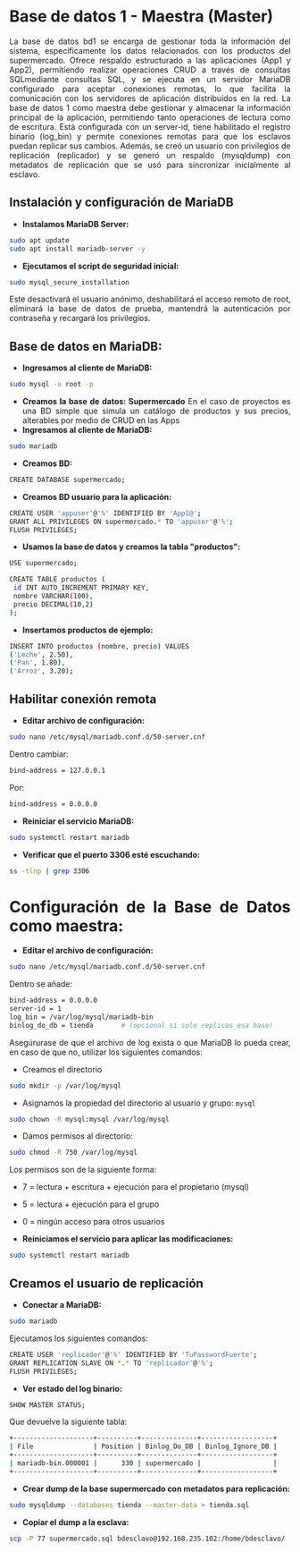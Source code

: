 # **Base de datos 1 - Maestra (Master)**

<div align="justify">
   
La base de datos bd1 se encarga de gestionar toda la información del sistema, específicamente los datos relacionados con los productos del supermercado. Ofrece respaldo estructurado a las aplicaciones (App1 y App2), permitiendo realizar operaciones CRUD a través de consultas SQLmediante consultas SQL, y se ejecuta en un servidor MariaDB configurado para aceptar conexiones remotas, lo que facilita la comunicación con los servidores de aplicación distribuidos en la red.
La base de datos 1 como maestra debe gestionar y almacenar la información principal de la aplicación, permitiendo tanto operaciones de lectura como de escritura. Está configurada con un server-id, tiene habilitado el registro binario (log_bin) y permite conexiones remotas para que los esclavos puedan replicar sus cambios. Además, se creó un usuario con privilegios de replicación (replicador) y se generó un respaldo (mysqldump) con metadatos de replicación que se usó para sincronizar inicialmente al esclavo.

## **Instalación y configuración de MariaDB**
* **Instalamos MariaDB Server:**
```bash
sudo apt update
sudo apt install mariadb-server -y
   ```
* **Ejecutamos el script de seguridad inicial:**
```bash
sudo mysql_secure_installation
   ```
Este desactivará el usuario anónimo, deshabilitará el acceso remoto de root, eliminará la base de datos de prueba, mantendrá la autenticación por contraseña y recargará los privilegios.

## **Base de datos en MariaDB:**
* **Ingresamos al cliente de MariaDB:**
```bash
sudo mysql -u root -p
   ```
* **Creamos la base de datos: Supermercado**
En el caso de proyectos es una BD simple que simula un catálogo de productos y sus precios, alterables por medio de CRUD en las Apps
* **Ingresamos al cliente de MariaDB:**
```bash
sudo mariadb
   ```
* **Creamos BD:**
```bash
CREATE DATABASE supermercado;
   ```
* **Creamos BD usuario para la aplicación:**

 ```bash
CREATE USER 'appuser'@'%' IDENTIFIED BY 'App1@';
GRANT ALL PRIVILEGES ON supermercado.* TO 'appuser'@'%';
FLUSH PRIVILEGES;
  ```

* **Usamos la base de datos y creamos la tabla "productos":**
 ```bash
USE supermercado;

CREATE TABLE productos (
  id INT AUTO_INCREMENT PRIMARY KEY,
  nombre VARCHAR(100),
  precio DECIMAL(10,2)
);

  ```

* **Insertamos productos de ejemplo:**
 ```bash
INSERT INTO productos (nombre, precio) VALUES
('Leche', 2.50),
('Pan', 1.80),
('Arroz', 3.20);
  ```

## **Habilitar conexión remota**

* **Editar archivo de configuración:**
 ```bash
sudo nano /etc/mysql/mariadb.conf.d/50-server.cnf
  ```

Dentro cambiar:
 ```bash
bind-address = 127.0.0.1
  ```
Por:
 ```bash
bind-address = 0.0.0.0
  ```

* **Reiniciar el servicio MariaDB:**
 ```bash
sudo systemctl restart mariadb
  ```

* **Verificar que el puerto 3306 esté escuchando:**
 ```bash
ss -tlnp | grep 3306
  ```

# **Configuración de la Base de Datos como maestra:**
* **Editar el archivo de configuración:**
 ```bash
sudo nano /etc/mysql/mariadb.conf.d/50-server.cnf
  ```
Dentro se añade:
 ```bash
bind-address = 0.0.0.0
server-id = 1
log_bin = /var/log/mysql/mariadb-bin
binlog_do_db = tienda       # (opcional si solo replicas esa base)
  ```
Asegúrurase de que el archivo de log exista o que MariaDB lo pueda crear, en caso de que no, utilizar los siguientes comandos:
* Creamos el directorio
```bash
sudo mkdir -p /var/log/mysql
 ```
* Asignamos la propiedad del directorio al usuario y grupo: `mysql`
```bash
sudo chown -R mysql:mysql /var/log/mysql
 ```
* Damos permisos al directorio:
```bash
sudo chmod -R 750 /var/log/mysql
 ```
Los permisos son de la siguiente forma:
  * 7 = lectura + escritura + ejecución para el propietario (mysql)
  * 5 = lectura + ejecución para el grupo
  * 0 = ningún acceso para otros usuarios

* **Reiniciamos el servicio para aplicar las modificaciones:**
 ```bash
sudo systemctl restart mariadb
  ```

## **Creamos el usuario de replicación**
* **Conectar a MariaDB:**
 ```bash
sudo mariadb
  ```
Ejecutamos los siguientes comandos:
 ```bash
CREATE USER 'replicador'@'%' IDENTIFIED BY 'TuPasswordFuerte';
GRANT REPLICATION SLAVE ON *.* TO 'replicador'@'%';
FLUSH PRIVILEGES;
  ```
* **Ver estado del log binario:**
 ```bash
SHOW MASTER STATUS;
  ```
Que devuelve la siguiente tabla:
 ```bash
+--------------------+----------+--------------+------------------+
| File               | Position | Binlog_Do_DB | Binlog_Ignore_DB |
+--------------------+----------+--------------+------------------+
| mariadb-bin.000001 |      330 | supermercado |                  |
+--------------------+----------+--------------+------------------+
  ```

* **Crear dump de la base supermercado con metadatos para replicación:**
 ```bash
sudo mysqldump --databases tienda --master-data > tienda.sql
  ```

* **Copiar el dump a la esclava:**
 ```bash
scp -P 77 supermercado.sql bdesclavo@192.168.235.102:/home/bdesclavo/
  ```
</div>
